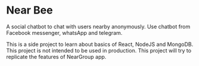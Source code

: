 # Near Bee
A social chatbot to chat with users nearby anonymously. Use chatbot from Facebook messenger, whatsApp and telegram.

This is a side project to learn about basics of React, NodeJS and MongoDB. This project is not intended to be used in production.
This project will try to replicate the features of NearGroup app.